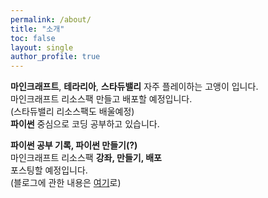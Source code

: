 ```yaml
---
permalink: /about/
title: "소개"
toc: false
layout: single
author_profile: true
---
```


**마인크래프트**, **테라리아**, **스타듀밸리** 자주 플레이하는 고앵이 입니다.<br>
마인크래프트 리소스팩 만들고 배포할 예정입니다.<br>
(스타듀밸리 리소스팩도 배울예정)<br>
**파이썬** 중심으로 코딩 공부하고 있습니다.<br>

**파이썬 공부 기록, 파이썬 만들기(?)** <br>
마인크래프트 리소스팩 **강좌, 만들기, 배포**<br>
포스팅할 예정입니다.<br> 
(블로그에 관한 내용은 [여기](https://08u.github.io/blog/blogstart/)로)
